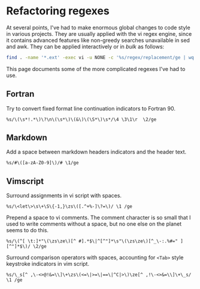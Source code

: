 Refactoring regexes
===================

At several points, I've had to make enormous global changes to code style in various
projects. They are usually applied with the vi regex engine, since it contains advanced
features like non-greedy searches unavailable in sed and awk. They can be applied
interactively or in *bulk* as follows:

```sh
find . -name '*.ext' -exec vi -u NONE -c '%s/regex/replacement/ge | wq' {} \;
```

This page documents some of the more complicated regexes I've had to use.

Fortran
-------

Try to convert fixed format line continuation indicators to Fortran 90.
```vim
%s/\(\s*!.*\)\?\n\(\s*\)\(&\)\(\S*\)\s*/\4 \3\1\r  \2/ge
```

Markdown
--------

Add a space between markdown headers indicators and the header text.
```vim
%s/#\([a-zA-Z0-9]\)/# \1/ge
```

Vimscript
---------

Surround assignments in vi script with spaces.
```vim
%s/\<let\>\s\+\S\{-1,}\zs\([.^+%-]\?=\)/ \1 /ge
```

Prepend a space to vi comments. The comment character is so small that I used to write comments without a space, but no one else on the planet seems to do this.
```vim
%s/\(^[ \t:]*"\(\zs\ze\)[^ #].*$\|^[^"]*\s"\(\zs\ze\)[^_\-:.%#=" ][^"]*$\)/ \2/ge
```

Surround comparison operators with spaces, accounting for `<Tab>` style keystroke indicators in vim script.
```vim
%s/\_s[^ ,\-<>@!&=\\]\+\zs\(<=\|>=\|==\|^C|>\)\ze[^ ,!\-<>&=\\]\+\_s/ \1 /ge
```
